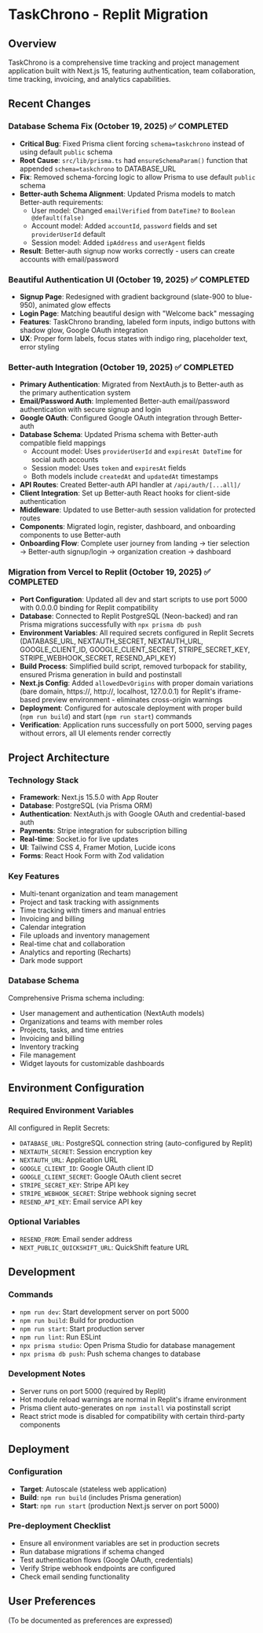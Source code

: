 # TaskChrono - Replit Migration

## Overview
TaskChrono is a comprehensive time tracking and project management application built with Next.js 15, featuring authentication, team collaboration, time tracking, invoicing, and analytics capabilities.

## Recent Changes

### Database Schema Fix (October 19, 2025) ✅ COMPLETED
- **Critical Bug**: Fixed Prisma client forcing `schema=taskchrono` instead of using default `public` schema
- **Root Cause**: `src/lib/prisma.ts` had `ensureSchemaParam()` function that appended `schema=taskchrono` to DATABASE_URL
- **Fix**: Removed schema-forcing logic to allow Prisma to use default `public` schema
- **Better-auth Schema Alignment**: Updated Prisma models to match Better-auth requirements:
  - User model: Changed `emailVerified` from `DateTime?` to `Boolean @default(false)`
  - Account model: Added `accountId`, `password` fields and set `providerUserId` default
  - Session model: Added `ipAddress` and `userAgent` fields
- **Result**: Better-auth signup now works correctly - users can create accounts with email/password

### Beautiful Authentication UI (October 19, 2025) ✅ COMPLETED
- **Signup Page**: Redesigned with gradient background (slate-900 to blue-950), animated glow effects
- **Login Page**: Matching beautiful design with "Welcome back" messaging
- **Features**: TaskChrono branding, labeled form inputs, indigo buttons with shadow glow, Google OAuth integration
- **UX**: Proper form labels, focus states with indigo ring, placeholder text, error styling

### Better-auth Integration (October 19, 2025) ✅ COMPLETED
- **Primary Authentication**: Migrated from NextAuth.js to Better-auth as the primary authentication system
- **Email/Password Auth**: Implemented Better-auth email/password authentication with secure signup and login
- **Google OAuth**: Configured Google OAuth integration through Better-auth
- **Database Schema**: Updated Prisma schema with Better-auth compatible field mappings
  - Account model: Uses `providerUserId` and `expiresAt DateTime` for social auth accounts
  - Session model: Uses `token` and `expiresAt` fields
  - Both models include `createdAt` and `updatedAt` timestamps
- **API Routes**: Created Better-auth API handler at `/api/auth/[...all]/`
- **Client Integration**: Set up Better-auth React hooks for client-side authentication
- **Middleware**: Updated to use Better-auth session validation for protected routes
- **Components**: Migrated login, register, dashboard, and onboarding components to use Better-auth
- **Onboarding Flow**: Complete user journey from landing → tier selection → Better-auth signup/login → organization creation → dashboard

### Migration from Vercel to Replit (October 19, 2025) ✅ COMPLETED
- **Port Configuration**: Updated all dev and start scripts to use port 5000 with 0.0.0.0 binding for Replit compatibility
- **Database**: Connected to Replit PostgreSQL (Neon-backed) and ran Prisma migrations successfully with `npx prisma db push`
- **Environment Variables**: All required secrets configured in Replit Secrets (DATABASE_URL, NEXTAUTH_SECRET, NEXTAUTH_URL, GOOGLE_CLIENT_ID, GOOGLE_CLIENT_SECRET, STRIPE_SECRET_KEY, STRIPE_WEBHOOK_SECRET, RESEND_API_KEY)
- **Build Process**: Simplified build script, removed turbopack for stability, ensured Prisma generation in build and postinstall
- **Next.js Config**: Added `allowedDevOrigins` with proper domain variations (bare domain, https://, http://, localhost, 127.0.0.1) for Replit's iframe-based preview environment - eliminates cross-origin warnings
- **Deployment**: Configured for autoscale deployment with proper build (`npm run build`) and start (`npm run start`) commands
- **Verification**: Application runs successfully on port 5000, serving pages without errors, all UI elements render correctly

## Project Architecture

### Technology Stack
- **Framework**: Next.js 15.5.0 with App Router
- **Database**: PostgreSQL (via Prisma ORM)
- **Authentication**: NextAuth.js with Google OAuth and credential-based auth
- **Payments**: Stripe integration for subscription billing
- **Real-time**: Socket.io for live updates
- **UI**: Tailwind CSS 4, Framer Motion, Lucide icons
- **Forms**: React Hook Form with Zod validation

### Key Features
- Multi-tenant organization and team management
- Project and task tracking with assignments
- Time tracking with timers and manual entries
- Invoicing and billing
- Calendar integration
- File uploads and inventory management
- Real-time chat and collaboration
- Analytics and reporting (Recharts)
- Dark mode support

### Database Schema
Comprehensive Prisma schema including:
- User management and authentication (NextAuth models)
- Organizations and teams with member roles
- Projects, tasks, and time entries
- Invoicing and billing
- Inventory tracking
- File management
- Widget layouts for customizable dashboards

## Environment Configuration

### Required Environment Variables
All configured in Replit Secrets:
- `DATABASE_URL`: PostgreSQL connection string (auto-configured by Replit)
- `NEXTAUTH_SECRET`: Session encryption key
- `NEXTAUTH_URL`: Application URL
- `GOOGLE_CLIENT_ID`: Google OAuth client ID
- `GOOGLE_CLIENT_SECRET`: Google OAuth client secret
- `STRIPE_SECRET_KEY`: Stripe API key
- `STRIPE_WEBHOOK_SECRET`: Stripe webhook signing secret
- `RESEND_API_KEY`: Email service API key

### Optional Variables
- `RESEND_FROM`: Email sender address
- `NEXT_PUBLIC_QUICKSHIFT_URL`: QuickShift feature URL

## Development

### Commands
- `npm run dev`: Start development server on port 5000
- `npm run build`: Build for production
- `npm run start`: Start production server
- `npm run lint`: Run ESLint
- `npx prisma studio`: Open Prisma Studio for database management
- `npx prisma db push`: Push schema changes to database

### Development Notes
- Server runs on port 5000 (required by Replit)
- Hot module reload warnings are normal in Replit's iframe environment
- Prisma client auto-generates on `npm install` via postinstall script
- React strict mode is disabled for compatibility with certain third-party components

## Deployment

### Configuration
- **Target**: Autoscale (stateless web application)
- **Build**: `npm run build` (includes Prisma generation)
- **Start**: `npm run start` (production Next.js server on port 5000)

### Pre-deployment Checklist
- Ensure all environment variables are set in production secrets
- Run database migrations if schema changed
- Test authentication flows (Google OAuth, credentials)
- Verify Stripe webhook endpoints are configured
- Check email sending functionality

## User Preferences
(To be documented as preferences are expressed)
